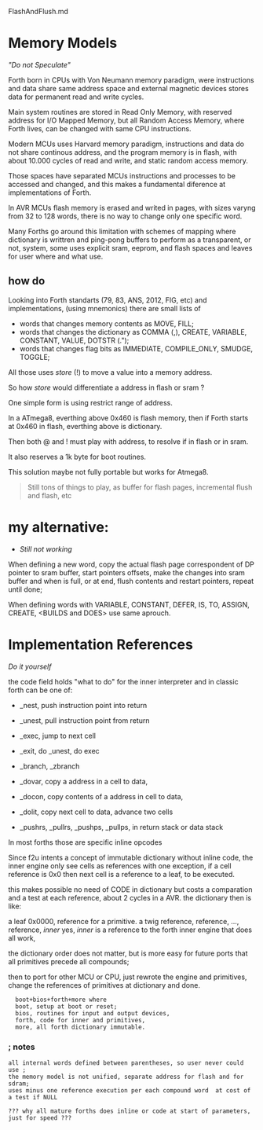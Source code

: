 FlashAndFlush.md

# Memory Models

*"Do not Speculate"*

Forth born in CPUs with Von Neumann memory paradigm, were instructions and data share same address space and external magnetic devices stores data for permanent read and write cycles. 

Main system routines are stored in Read Only Memory, with reserved address for I/O Mapped Memory, but all Random Access Memory, where Forth lives, can be changed with same CPU instructions.

Modern MCUs uses Harvard memory paradigm, instructions and data do not share continous address, and the program memory is in flash, with about 10.000 cycles of read and write, and static random access memory. 

Those spaces have separated MCUs instructions and processes to be accessed and changed, and this makes a fundamental diference at implementations of Forth.

In AVR MCUs flash memory is erased and writed in pages, with sizes varyng from 32 to 128 words, there is no way to change only one specific word.

Many Forths go around this limitation with schemes of mapping where dictionary is writtren and ping-pong buffers to perform as a transparent, or not, system, some uses explicit sram, eeprom, and flash spaces and leaves for user where and what use.

## how do 

Looking into Forth standarts (79, 83, ANS, 2012, FIG, etc) and implementations, (using mnemonics) there are small lists of 
-  words that changes memory contents as MOVE, FILL; 
- words that changes the dictionary as COMMA (,), CREATE, VARIABLE, CONSTANT, VALUE, DOTSTR (."); 
- words that changes flag bits as IMMEDIATE, COMPILE_ONLY, SMUDGE, TOGGLE; 

All those uses _store_ (!) to move a value into a memory address.

So how _store_ would differentiate a address in flash or sram ?

One simple form is using restrict range of address. 

In a ATmega8, everthing above 0x460 is flash memory, then if Forth starts at 0x460 in flash, everthing above is dictionary.

Then both @ and ! must play with address, to resolve if in flash or in sram.

It also reserves a 1k byte for boot routines.

This solution maybe not fully portable but works for Atmega8.

> Still tons of things to play, as buffer for flash pages, incremental flush and flash, etc
# my alternative: 

- _Still not working_

When defining a new word, copy the actual flash page correspondent of DP pointer to sram buffer, start pointers offsets, make the changes into sram buffer and when is full, or at end, flush contents and restart pointers, repeat until done;

When defining words with VARIABLE, CONSTANT, DEFER, IS, TO, ASSIGN, CREATE, \<BUILDS and DOES\> use same aprouch.

# Implementation References

*Do it yourself*

the code field holds "what to do" for the inner interpreter and in classic forth can be one of: 
    
- _nest, push instruction point into return
- _unest, pull instruction point from return
- _exec, jump to next cell 
- _exit, do _unest, do exec
  
- _branch, _zbranch
- _dovar, copy a address in a cell to data, 
- _docon, copy contents of a address in cell to data,
- _dolit, copy next cell to data, advance two cells
- _pushrs, _pullrs, _pushps, _pullps, in return stack or data stack
     
In most forths those are specific inline opcodes 

Since f2u intents a concept of immutable dictionary without inline code, the inner engine only see cells as references with one exception, if a cell reference is 0x0 then next cell is a reference to a leaf, to be executed.

this makes possible no need of CODE in dictionary but costs a comparation and a test at each reference, about 2 cycles in a AVR. the dictionary then is like:
    
a leaf 0x0000, reference for a primitive.
a twig reference, reference, ..., reference, _inner_
yes, _inner_ is a reference to the forth inner engine that does all work,
    
the dictionary order does not matter, but is more easy for future ports that all primitives precede all compounds;

then to port for other MCU or CPU, just rewrote the engine and primitives, change the references of primitives at dictionary and done.
    
      boot+bios+forth+more where 
      boot, setup at boot or reset; 
      bios, routines for input and output devices, 
      forth, code for inner and primitives, 
      more, all forth dictionary immutable.
    

### ; notes

    all internal words defined between parentheses, so user never could use ; 
    the memory model is not unified, separate address for flash and for sdram;
    uses minus one reference execution per each compound word  at cost of a test if NULL

    ??? why all mature forths does inline or code at start of parameters, just for speed ???
